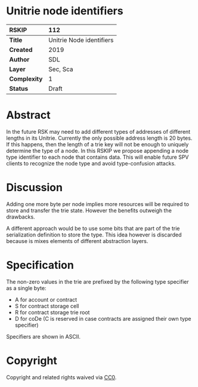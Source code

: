 #  Unitrie node identifiers

| RSKIP          | 112                      |
| :------------- | :----------------------- |
| **Title**      | Unitrie Node identifiers |
| **Created**    | 2019                     |
| **Author**     | SDL                      |
| **Layer**      | Sec, Sca                 |
| **Complexity** | 1                        |
| **Status**     | Draft                    |

# Abstract

In the future RSK may need to add different types of addresses of different lengths in its Unitrie. Currently the only possible address length is 20 bytes. If this happens, then the length of a trie key will not be enough to uniquely determine the type of a node. In this RSKIP we propose appending a node type identifier to each node that contains data. This will enable future SPV clients to recognize the node type and avoid type-confusion attacks.

# Discussion

Adding one more byte per node implies more resources will be required to store and transfer the trie state. However the benefits outweigh the drawbacks.

 A different approach would be to use some bits that are part of the trie serialization definition to store the type. This idea however is discarded because is mixes elements of different abstraction layers.

# Specification

The non-zero values in the trie are prefixed by the following type specifier as a single byte:

- A for account or contract
- S for contract storage cell
- R for contract storage trie root
- D for coDe (C is reserved in case contracts are assigned their own type specifier)

Specifiers are shown in ASCII.

# **Copyright**

Copyright and related rights waived via [CC0](https://creativecommons.org/publicdomain/zero/1.0/).



```

```
